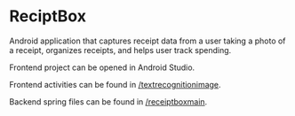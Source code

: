 # ReciptBox

Android application that captures receipt data from a user taking a photo of a receipt, organizes receipts, and helps user track spending. 

Frontend project can be opened in Android Studio.

Frontend activities can be found in [/textrecognitionimage](https://github.com/vkrishnan998/ComS309-ReciptBox/tree/master/Frontend/app/src/main/java/com/example/vignesh/textrecognitionimage).

Backend spring files can be found in [/receiptboxmain](https://github.com/vkrishnan998/ComS309-ReciptBox/tree/master/Backend/spring/receiptbox/src/main/java/receiptboxmain).
